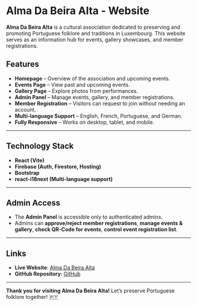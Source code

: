 # Alma Da Beira Alta - Website

**Alma Da Beira Alta** is a cultural association dedicated to preserving and promoting Portuguese folklore and traditions in Luxembourg. This website serves as an information hub for events, gallery showcases, and member registrations.

## Features
- **Homepage** – Overview of the association and upcoming events.
- **Events Page** – View past and upcoming events.
- **Gallery Page** – Explore photos from performances.
- **Admin Panel** – Manage events, gallery, and member registrations.
- **Member Registration** – Visitors can request to join without needing an account.
- **Multi-language Support** – English, French, Portuguese, and German.
- **Fully Responsive** – Works on desktop, tablet, and mobile.

---

## **Technology Stack**
- **React (Vite)**
- **Firebase (Auth, Firestore, Hosting)**
- **Bootstrap**
- **react-i18next (Multi-language support)**

---

## **Admin Access**
- The **Admin Panel** is accessible only to authenticated admins.
- Admins can **approve/reject member registrations**, **manage events & gallery**, **check QR-Code for events**, **control event registration list**.

---

## **Links**
- **Live Website**: [Alma Da Beira Alta](https://alma-da-beira-alta.web.app/)
- **GitHub Repository**: [GitHub](https://github.com/yourusername/alma-da-beira-alta)

---

**Thank you for visiting Alma Da Beira Alta!** Let’s preserve Portuguese folklore together! 🇵🇹